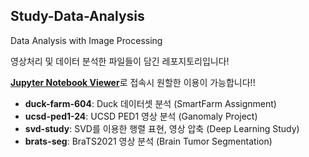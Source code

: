 ## Study-Data-Analysis
Data Analysis with Image Processing

영상처리 및 데이터 분석한 파일들이 담긴 레포지토리입니다!

<strong>[Jupyter Notebook Viewer](https://nbviewer.org/github/skiddieahn/Study-Data-Analysis/tree/master/)</strong>로 접속시 원할한 이용이 가능합니다!!

* <strong>duck-farm-604</strong>: Duck 데이터셋 분석 (SmartFarm Assignment)
* <strong>ucsd-ped1-24</strong>: UCSD PED1 영상 분석 (Ganomaly Project)
* <strong>svd-study</strong>: SVD를 이용한 행렬 표현, 영상 압축 (Deep Learning Study)
* <strong>brats-seg</strong>: BraTS2021 영상 분석 (Brain Tumor Segmentation)

